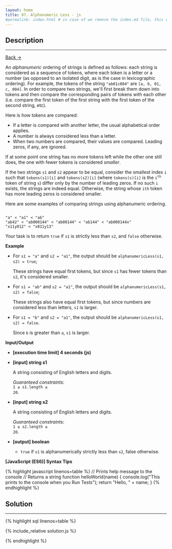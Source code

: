 ```yaml
---
layout: home
title: 87. Alphanumeric Less - js
#permalink: index.html # in case of we remove the index.md file, this doc will be the index page
---
```


<div class="row">
<div class="columnStmt" markdown="1">

## Description

---

[Back -> ](../README.md)

An _alphanumeric_ ordering of strings is defined as follows: each string is considered as a sequence of tokens, where each token is a letter or a number (as opposed to an isolated digit, as is the case in lexicographic ordering). For example, the tokens of the string <code>"ab01c004"</code> are <code>[a, b, 01, c, 004]</code>. In order to compare two strings, we'll first break them down into tokens and then compare the corresponding pairs of tokens with each other (i.e. compare the first token of the first string with the first token of the second string, etc).

Here is how tokens are compared:

- If a letter is compared with another letter, the usual alphabetical order applies.
- A number is always considered less than a letter.
- When two numbers are compared, their values are compared. Leading zeros, if any, are ignored.

If at some point one string has no more tokens left while the other one still does, the one with fewer tokens is considered _smaller_.

If the two strings <code>s1</code> and <code>s2</code> appear to be equal, consider the smallest index <code>i</code> such that <code>tokens(s1)[i]</code> and <code>tokens(s2)[i]</code> (where <code>tokens(s)[i]</code> is the <code>i<sup>th</sup></code> token of string <code>s</code>) differ only by the number of leading zeros. If no such <code>i</code> exists, the strings are indeed equal. Otherwise, the string whose <code>ith</code> token has more leading zeros is considered smaller.

Here are some examples of comparing strings using alphanumeric ordering.

<code>
"a" < "a1" < "ab"
"ab42" < "ab000144" < "ab00144" < "ab144" < "ab000144x"
"x11y012" < "x011y13"
</code>

Your task is to return <code>true</code> if <code>s1</code> is strictly less than <code>s2</code>, and <code>false</code> otherwise.

**Example**

- For <code>s1 = "a"</code> and <code>s2 = "a1"</code>, the output should be <code>alphanumericLess(s1, s2) = true</code>;

  These strings have equal first tokens, but since <code>s1</code> has fewer tokens than <code>s2</code>, it's considered smaller.

- For <code>s1 = "ab"</code> and <code>s2 = "a1"</code>, the output should be <code>alphanumericLess(s1, s2) = false</code>;

  These strings also have equal first tokens, but since numbers are considered less than letters, <code>s1</code> is larger.

- For <code>s1 = "b"</code> and <code>s2 = "a1"</code>, the output should be <code>alphanumericLess(s1, s2) = false</code>.

  Since <code>b</code> is greater than <code>a</code>, <code>s1</code> is larger.

**Input/Output**

- **[execution time limit] 4 seconds (js)**

- **[input] string s1**

  A string consisting of English letters and digits.

  _Guaranteed constraints:_<br>
  <code>1 ≤ s1.length ≤ 20</code>.

- **[input] string s2**

  A string consisting of English letters and digits.

  _Guaranteed constraints:_<br>
  <code>1 ≤ s2.length ≤ 20</code>.

- **[output] boolean**
  - <code>true</code> if <code>s1</code> is alphanumerically strictly less than <code>s2</code>, false otherwise.

**[JavaScript (ES6)] Syntax Tips**

{% highlight javascript linenos=table %}
// Prints help message to the console
// Returns a string
function helloWorld(name) {
console.log("This prints to the console when you Run Tests");
return "Hello, " + name;
}
{% endhighlight %}

</div>
<div class="columnSol" markdown="1">

## Solution

---

{% highlight sql linenos=table %}

{% include_relative solution.js %}

{% endhighlight %}

</div>
</div>
